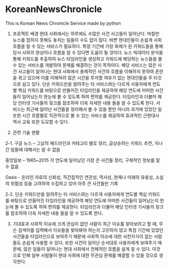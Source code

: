 # KoreanNewsChronicle
This is Korean News Chronicle Service made by python

1. 프로젝트 배경
현대 사회에서는 하루에도 수많은 사건 사고들이 일어난다. 며칠만 뉴스를 접하지 못해도 놓치는 일들이 수도 없이 많다. 바쁜 현대인들이 손쉽게 사회 흐름을 알 수 있는 서비스가 필요하다. 특정 기간에 가장 화제가 된 키워드들을 통해 당시 사회의 현상이나 흐름을 알 수 있다면 도움이 될 것이다. 뉴스 빅데이터 분석을 통해 키워드를 추출하여 뉴스 타임라인을 생성하고 키워드에 해당하는 뉴스들을 볼 수 있는 서비스를 개발하여 문제를 해결하는 것이 목적이다.
해당 서비스는 많은 사건 사고들이 일어나는 현대 사회에서 총체적인 사건의 흐름을 이해하지 못하여 혼란을 겪고 있으며 이를 이해하려 많은 시간을 투자할 여유가 없는 현대인들을 주 타깃으로 삼고 있다.
 단순 키워드만을 알려주는 타 서비스와는 다르게 사용자에게 연도별 핵심 키워드를 바탕으로 만들어진 타임라인을 제공하여 해당 연도에 어떠한 사건들이 일어났는지 한눈에 볼 수 있도록 하여 편의를 제공한다. 타임라인과 더불어 해당 인터넷 기사들의 링크를 참조하여 더욱 자세한 내용 들을 알 수 있도록 한다.
 서비스는 최근에 일어난 사건들을 정리해서 볼 수 있을 뿐만 아니라 과거에 있었던 일 또한 시간 흐름별로 직관적으로 볼 수 있는 서비스를 제공하여 효과적인 근현대사 역사 교육 또한 도모할 수 있다.
 
 2. 관련 기술 현황
 
   2-1. 구글 뉴스 – 그날의 헤드라인과 카테고리 별로 정리, 급상승하는 키워드 추천, 지나간 일들에 대해서는 알 수 없음
  
중앙일보 – 1965~2015 각 연도에 일어났던 가장 큰 사건들 정리, 구체적인 정보를 알 수 없음

Oasis - 온라인 자료의 신뢰성, 직간접적인 연관성, 역사성, 현재나 미래의 유용성, 소실의 위험성 등을 고려하여 수집하고 있어 아주 큰 사건들만 기록

   2-2. 단순 키워드만을 알려주는 타 서비스와는 다르게 사용자에게 연도별 핵심 키워드를 바탕으로 만들어진 타임라인을 제공하여 해당 연도에 어떠한 사건들이 일어났는지 한눈에 볼 수 있도록 하여 편의를 제공한다. 타임라인과 더불어 해당 인터넷 기사들의 링크를 참조하여 더욱 자세한 내용 들을 알 수 있도록 한다.

 3. 기대효과
  사회적 이슈에 크게 관심이 없던 사람이 최근 이슈를 찾아보려고 할 때, 무슨 검색어를 입력해서 이슈들을 찾아봐야 하는지 고민하지 않고 특정 기간에 있었던 사건들을 타임라인으로 보여주기 때문에 사회적 이슈에 대한 사전지식이 없는 사람들도 손쉽게 사용할 수 있다. 또한 사건이 일어난 순서대로 사용자에게 보여주기 때문에, 많은 일들이 일어나는 현대 사회에서 전체적인 흐름을 쉽게 알 수 있다. 이것으로 인해 일부 사람들이 현대 사회에 대한 무관심 문제를 해결할 수 있을 것으로 생각한다.
  
